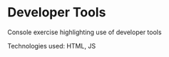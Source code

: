 # Developer Tools
Console exercise highlighting use of developer tools
<p>Technologies used: HTML, JS</p>
